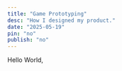 ```yaml
---
title: "Game Prototyping"
desc: "How I designed my product."
date: "2025-05-19"
pin: "no"
publish: "no"
---
```


Hello World,  
&nbsp;  
